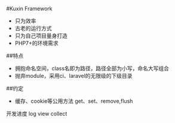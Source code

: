 #Kuxin Framework

- 只为效率
- 古老的运行方式
- 只为自己项目量身打造
- PHP7+的环境需求

##特点
- 拥抱命名空间，class名即为路径，路径全部为小写，命名大写组合
- 抛弃module，采用ci、laravel的无限级的下级目录



##约定
- 缓存、cookie等公用方法 get、set、remove,flush


开发进度
log
view
collect
